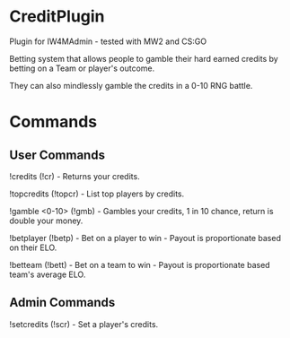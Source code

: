 # CreditPlugin
Plugin for IW4MAdmin - tested with MW2 and CS:GO

Betting system that allows people to gamble their hard earned credits by betting on a Team or player's outcome. 

They can also mindlessly gamble the credits in a 0-10 RNG battle.

# Commands
## User Commands
!credits (!cr) - Returns your credits.

!topcredits (!topcr) - List top players by credits.

!gamble <0-10> <amount> (!gmb) - Gambles your credits, 1 in 10 chance, return is double your money.
  
!betplayer <name> <amount> (!betp) - Bet on a player to win - Payout is proportionate based on their ELO.
  
!betteam <name> <amount> (!bett) - Bet on a team to win - Payout is proportionate based team's average ELO.
  
## Admin Commands
!setcredits <name> <amount> (!scr) - Set a player's credits.
